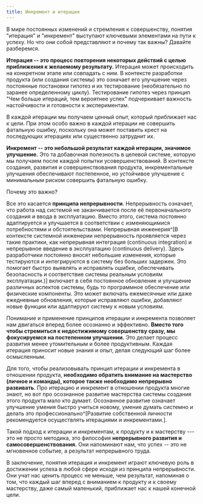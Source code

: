 ```yaml
---
title: Инкремент и итерация
---
```


В мире постоянных изменений и стремления к совершенству, понятия
"итерация" и "инкремент" выступают ключевыми элементами на пути к
успеху. Но что они собой представляют и почему так важны? Давайте
разберемся.

**Итерация -- это процесс повторения некоторых действий с целью
приближения к желаемому результату.** Итерация может происходить на
конкретном этапе или совпадать с ним. В контексте разработки продукта
(или создания системы) это означает его улучшение через постоянные
постановки гипотез и их тестирование (необязательно по заранее
определенному циклу). Тестирование гипотез через принцип "Чем больше
итераций, тем вероятнее успех" подчеркивает важность настойчивости и
готовности к экспериментам.

В каждой итерации мы получаем ценный опыт, который приближает нас к
цели. При этом особо важно в каждой итерации не совершить фатальную
ошибку, поскольку она может поставить крест на последующих итерациях или
существенно затруднит их.

**Инкремент -- это небольшой результат каждой итерации, значимое
улучшение.** Это та добавочная полезность в целевой системе, которую мы
получаем после каждой попытки усовершенствований. В контексте создания,
развития и совершенствования продукта, инкрементальные улучшения
обеспечивают постепенное, но устойчивое улучшение с минимальным риском
совершить фатальную ошибку.

Почему это важно?

Все это касается **принципа непрерывности**. Непрерывность означает, что
работа над системой не заканчивается после её первоначального создания и
ввода в эксплуатацию. Вместо этого, система постоянно адаптируется и
улучшается в соответствии с изменяющимися потребностями и
обстоятельствами. Непрерывная инженерия^[В контексте
системной инженерии непрерывность проявляется через такие практики, как
непрерывная интеграция (continuous integration) и непрерывное введение в
эксплуатацию (continuous delivery). Здесь разработчики постоянно вносят
небольшие изменения, которые тестируются и интегрируются в систему без
больших задержек. Это помогает быстро выявлять и исправлять ошибки,
обеспечивать безопасность и соответствие системы реальным условиям
эксплуатации.)] включает в себя постоянное обновление и
улучшение различных аспектов системы, будь то программное обеспечение
или физические компоненты. Это может включать ежемесячные или даже
ежедневные обновления, которые исправляют ошибки, добавляют новые
функции или адаптируют систему к новым условиям.

Понимание и применение принципов итерации и инкремента позволяет нам
двигаться вперед более осознанно и эффективно. **Вместо того чтобы
стремиться к недостижимому совершенству сразу, мы фокусируемся на
постепенном улучшении.** Это делает процесс развития менее утомительным
и более продуктивным. Каждая итерация приносит новые знания и опыт,
делая следующий шаг более осмысленным.

Для того, чтобы реализовывать принцип итерации и инкремента в отношении
продукта, **необходимо обратить внимание на мастерство (личное и
команды), которое также необходимо непрерывно развивать**. Про итерацию
и инкремент в отношении продукта многие знают, но вот про осознанное
развитие мастерства системы создания этого продукта мало кто думает.
Осознанное развитие означает улучшение умения быстро учиться новому,
умение думать системно и делать это
профессионально^[Развитие собственной личности
рекомендуется осуществлять итерациями и инкрементами.].

Такой подход к итерации и инкрементам, к продукту и к мастерству --- это
не просто методика, это философия **непрерывного развития и
самосовершенствования.** Они напоминают нам, что успех -- это не
мгновенное событие, а результат непрерывного труда.

В заключение, понятия итерация и инкремент играют ключевую роль в
достижении успеха в любой сфере исходя из принципа непрерывности. Они
учат нас ценить процесс не меньше, чем результат, напоминая о том, что
каждый шаг вперед с вниманием к продукту и к своему мастерству, даже
самый маленький, приближает нас к нашей конечной цели.
